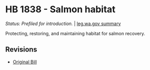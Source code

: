 # HB 1838 - Salmon habitat
*Status: Prefiled for introduction.* | [leg.wa.gov summary](https://app.leg.wa.gov/billsummary?BillNumber=1838&Year=2021)

Protecting, restoring, and maintaining habitat for salmon recovery.

## Revisions
* [Original Bill](1/)